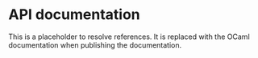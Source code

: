 # API documentation

This is a placeholder to resolve references. It is replaced with the OCaml
documentation when publishing the documentation.
